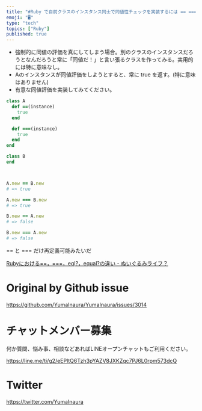 ```yaml
---
title: "#Ruby で自前クラスのインスタンス同士で同値性チェックを実装するには == ===イコールメソッドを定義すれば良いかね？"
emoji: "🖥"
type: "tech"
topics: ["Ruby"]
published: true
---
```


- 強制的に同値の評価を真にしてしまう場合。別のクラスのインスタンスだろうとなんだろうと常に「同値だ！」と言い張るクラスを作ってみる。実用的には特に意味なし。
- Aのインスタンスが同値評価をしようとすると、常に true を返す。(特に意味はありません)
- 有意な同値評価を実装してみてください。

```rb
class A
  def ==(instance)
    true
  end

  def ===(instance)
    true
  end
end

class B
end



A.new == B.new
# => true

A.new === B.new
# => true

B.new == A.new
# => false

B.new === A.new
# => false
```


== と === だけ再定義可能みたいだ

[Rubyにおける==，===，eql?，equal?の違い - ぬいぐるみライフ？](https://mickey24.hatenablog.com/entry/20100910/1284052782)


# Original by Github issue

https://github.com/YumaInaura/YumaInaura/issues/3014








<!-- Update From Qiita API -->

# チャットメンバー募集


何か質問、悩み事、相談などあればLINEオープンチャットもご利用ください。

https://line.me/ti/g2/eEPltQ6Tzh3pYAZV8JXKZqc7PJ6L0rpm573dcQ





# Twitter


https://twitter.com/YumaInaura


<!-- Update From Qiita API -->



